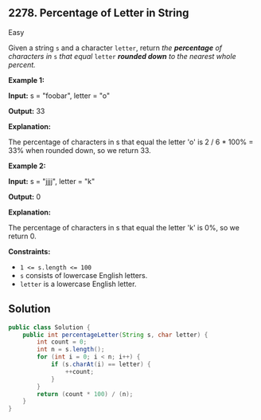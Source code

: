 ## 2278\. Percentage of Letter in String

Easy

Given a string `s` and a character `letter`, return _the **percentage** of characters in_ `s` _that equal_ `letter` _**rounded down** to the nearest whole percent._

**Example 1:**

**Input:** s = "foobar", letter = "o"

**Output:** 33

**Explanation:**

The percentage of characters in s that equal the letter 'o' is 2 / 6 \* 100% = 33% when rounded down, so we return 33.

**Example 2:**

**Input:** s = "jjjj", letter = "k"

**Output:** 0

**Explanation:**

The percentage of characters in s that equal the letter 'k' is 0%, so we return 0.

**Constraints:**

*   `1 <= s.length <= 100`
*   `s` consists of lowercase English letters.
*   `letter` is a lowercase English letter.

## Solution

```java
public class Solution {
    public int percentageLetter(String s, char letter) {
        int count = 0;
        int n = s.length();
        for (int i = 0; i < n; i++) {
            if (s.charAt(i) == letter) {
                ++count;
            }
        }
        return (count * 100) / (n);
    }
}
```